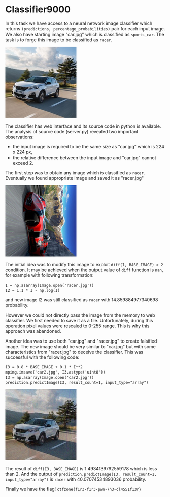 # Classifier9000

In this task we have access to a neural network image classifier which returns `(predictions, percentage_probabilities)` pair for each input image. We also have starting image "car.jpg" which is classified as `sports_car`. The task is to forge this image to be classified as `racer`.

![car.jpg](car.jpg)

The classifier has web interface and its source code in python is available. The analysis of source code (server.py) revealed two important observations:

- the input image is required to be the same size as "car.jpg" which is 224 x 224 px,
- the relative difference between the input image and "car.jpg" cannot exceed 2.

The first step was to obtain any image which is classified as `racer`. Eventually we found appropriate image and saved it as "racer.jpg"

![racer.jpg](racer.jpg)

The initial idea was to modify this image to exploit `diff(I, BASE_IMAGE) > 2` condition. It may be achieved when the output value of `diff` function is `nan`, for example with following transformation:

```
I = np.asarray(Image.open('racer.jpg'))
I2 = 1.1 * I - np.log(I)
```

and new image I2 was still classified as `racer` with 14.859884977340698 probability.

However we could not directly pass the image from the memory to web classifier. We first needed to save it as a file. Unfortunately, during this operation pixel values were rescaled to 0-255 range. This is why this approach was abandoned.


Another idea was to use both "car.jpg" and "racer.jpg" to create falsified image. The new image should be very similar to "car.jpg" but with some characteristics from "racer.jpg" to deceive the classifier. This was successful with the following code:

```
I3 = 0.8 * BASE_IMAGE + 0.1 * I**2
mpimg.imsave('car2.jpg', I3.astype('uint8'))
I3 = np.asarray(Image.open('car2.jpg'))
prediction.predictImage(I3, result_count=1, input_type="array")
```

![car2.jpg](car2.jpg)

The result of `diff(I3, BASE_IMAGE)` is 1.4934139792559178 which is less than 2. And the output of `prediction.predictImage(I3, result_count=1, input_type="array")` is `racer` with 40.07074534893036 probability.

Finally we have the flag! `ctfzone{f1r3-f1r3-pwn-7h3-cl4551f13r}`

